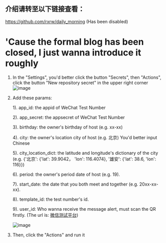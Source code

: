## 介绍请转至以下链接查看：
https://github.com/rxrw/daily_morning  (Has been disabled)


# 'Cause the formal blog has been closed, I just wanna introduce it roughly

1. In the "Settings", you'd better click the button "Secrets", then "Actions", click the button "New repository secret" in the upper right corner
![image](https://user-images.githubusercontent.com/55289804/199138872-05e44f31-917b-4c87-87e3-3ff586771b36.png)

2. Add these params:
 
    1). app_id: the appid of WeChat Test Number
  
    2). app_secret: the appsecret of WeChat Test Number

    3). birthday: the owner's birthday of host  (e.g. xx-xx) 
  
    4). city: the owner's location city of host (e.g. 北京) You'd better input Chinese
  
    5). city_location_dict: the latitude and longitude's dictionary of the city (e.g. {'北京': {'lat': 39.9042， 'lon': 116.4074}, '雄安': {'lat': 38.6, 'lon': 116}})
  
    6). period: the owner's period date of host (e.g. 19).
  
    7). start_date: the date that you both meet and together (e.g. 20xx-xx-xx).
  
    8). template_id: the test number's id.
   
    9). user_id: Who wanna receive the message alert, must scan the QR firstly. (The url is: [微信测试平台](https://mp.weixin.qq.com/debug/cgi-bin/sandbox?t=sandbox/index))

   ![image](https://github.com/Rory-luo/girlfriend_info_clock/assets/55289804/ada746c9-df14-48bb-9fc6-aef0f285f373)


4. Then, click the "Actions" and run it
